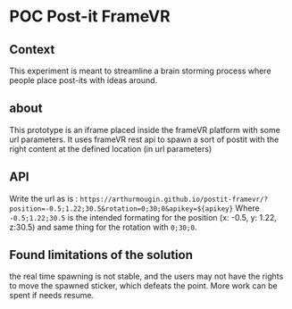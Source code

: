 # POC Post-it FrameVR
## Context
This experiment is meant to streamline a brain storming process where people place post-its with ideas around.
## about
This prototype is an iframe placed inside the frameVR platform with some url parameters.
It uses frameVR rest api to spawn a sort of postit with the right content at the defined location (in url parameters)

## API
Write the url as is : 
`https://arthurmougin.github.io/postit-framevr/?position=-0.5;1.22;30.5&rotation=0;30;0&apikey=${apikey}`
Where `-0.5;1.22;30.5` is the intended formating for the position (x: -0.5, y: 1.22, z:30.5)
and same thing for the rotation with `0;30;0`.

## Found limitations of the solution
the real time spawning is not stable, and the users may not have the rights to move the spawned sticker, which defeats the point. 
More work can be spent if needs resume.
